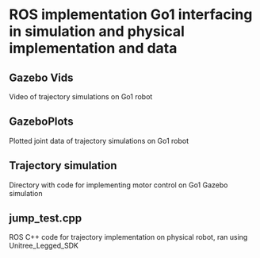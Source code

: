 # ROS implementation Go1 interfacing in simulation and physical implementation and data

## Gazebo Vids

Video of trajectory simulations on Go1 robot

## GazeboPlots

Plotted joint data of trajectory simulations on Go1 robot

## Trajectory simulation

Directory with code for implementing motor control on Go1 Gazebo simulation

## jump_test.cpp

ROS C++ code for trajectory implementation on physical robot, ran using Unitree_Legged_SDK
